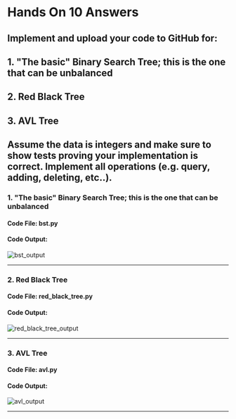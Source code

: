 # Hands On 10 Answers

## Implement and upload your code to GitHub for:
## 1. "The basic" Binary Search Tree; this is the one that can be unbalanced
## 2. Red Black Tree
## 3. AVL Tree
## Assume the data is integers and make sure to show tests proving your implementation is correct. Implement all operations (e.g. query, adding, deleting, etc..).

### 1. "The basic" Binary Search Tree; this is the one that can be unbalanced

#### Code File: bst.py
#### Code Output:
![bst_output](https://github.com/user-attachments/assets/d9fb5d0a-61e7-4d89-919e-cff68099a73e)

---

### 2. Red Black Tree

#### Code File: red_black_tree.py
#### Code Output:
![red_black_tree_output](https://github.com/user-attachments/assets/05721c78-3431-4db1-ae67-3468e3e16b16)

---

### 3. AVL Tree

#### Code File: avl.py
#### Code Output:
![avl_output](https://github.com/user-attachments/assets/7ff83870-429b-485b-8993-de4e57091f7b)

---
